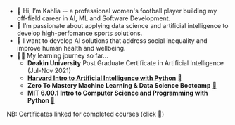 - 👋 Hi, I’m Kahlia -- a professional women's football player building my off-field career in AI, ML and Software Development.
- 🧪 I’m passionate about applying data science and artificial intelligence to develop high-perfomance sports solutions.
- 🌱 I want to develop AI solutions that address social inequality and improve human health and wellbeing. 
- 👩‍💻 My learning journey so far...
  - **Deakin University** Post Graduate Certificate in Artificial Intelligence (Jul-Nov 2021)
  - **[Harvard Intro to Artificial Intelligence with Python](https://github.com/athletedecoded/CS50-AI)** [📜](https://courses.edx.org/certificates/f4fbac28599349868a4cbcc0fa4470ff)
  - **Zero To Mastery Machine Learning & Data Science Bootcamp** [📜](https://www.udemy.com/certificate/UC-735b54b7-f097-4993-add0-e679bf4fc919/)
  - **MIT 6.00.1 Intro to Computer Science and Programming with Python [📜](https://courses.edx.org/certificates/469ec7e297344ee9a03906916f5921da)**

NB: Certificates linked for completed courses (click 📜)

